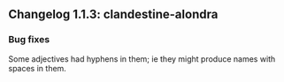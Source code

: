 ## Changelog 1.1.3: clandestine-alondra

### Bug fixes

Some adjectives had hyphens in them; ie they might produce names with spaces
in them.
